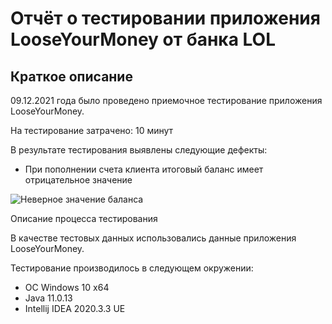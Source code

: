 # Отчёт о тестировании приложения LooseYourMoney от банка LOL 
## Краткое описание
09.12.2021 года было проведено приемочное тестирование приложения LooseYourMoney.

На тестирование затрачено: 10 минут

В результате тестирования выявлены следующие дефекты:

* При пополнении счета клиента итоговый баланс имеет отрицательное значение

 ![Неверное значение баланса](https://skr.sh/i/091221/wzukZZmH.jpg?download=1&name=%D0%A1%D0%BA%D1%80%D0%B8%D0%BD%D1%88%D0%BE%D1%82%2009-12-2021%2016:40:20.jpg)

Описание процесса тестирования

В качестве тестовых данных использовались данные приложения LooseYourMoney.

Тестирование производилось в следующем окружении:

* ОС Windows 10 x64
* Java 11.0.13
* Intellij IDEA 2020.3.3 UE